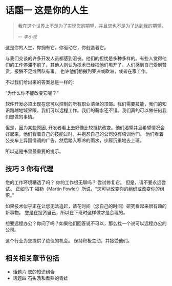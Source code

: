 # 话题一 这是你的人生

> 我在这个世界上不是为了实现您的期望，并且您也不是为了达到我的期望。
>
> -- <cite>李小龙</cite>


这是你的人生，你拥有它，你驱动它，你创造着它。

与我们交谈的许多开发人员都感到沮丧。他们的担忧是多种多样的。有些人觉得他们的工作停滞不前了。其他人则认为技术已经把他们甩开了。人们感到自己受到赞赏，报酬不足或团队有毒。 也许他们想搬到亚洲或欧洲，或者在家工作。

不过我们给出来的答案总是一样的:

“为什么你不能改变它呢？”

软件开发必须出现在您可以控制的所有职业清单的顶部。我们需要技能，我们的知识跨越地域界限，我们可以远程工作。我们的薪水还不错。我们真的可以做任何我们想做的事情。

但是，因为某些原因, 开发者看上去好像比较抵抗改变。他们渴望并且希望情况会好起来。他们看着自己的技能过时，并抱怨自己的公司没有培训他们。 他们看着公交车上异国情调的广告，然后踏入寒冷的雨水，步履沉重地去上班。

所以这是书里最重要的提示。

## 技巧 3 你有代理

您的工作环境糟透了吗？ 你的工作很无聊吗？ 尝试修复它。 但是，请不要永远尝试。 正如马丁·福勒（Martin Fowler）所说，“您可以改变你的组织或改变你的组织。”

如果技术似乎正在让您无法追赶，请花时间（您自己的时间）研究看起来很有趣的新事物。 您是在投资自己，所以在下班时这样做才是合理的。

想要远程办公？你问了吗？如果他们回答说不可以，那么找一个说可以远程办公的公司。

这个行业为您提供了绝佳的机会。 保持积极主动，并接受他们。

## 相关相关章节包括

- 话题六 您的知识组合
- 话题四 石头汤和煮熟的青蛙
